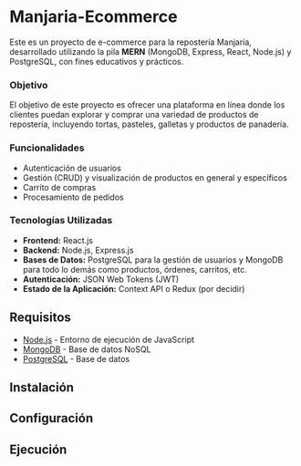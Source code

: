 
# Manjaria-Ecommerce
Este es un proyecto de e-commerce para la repostería Manjaría, desarrollado utilizando la pila **MERN** (MongoDB, Express, React, Node.js) y PostgreSQL, con fines educativos y prácticos.

###  Objetivo
El objetivo de este proyecto es ofrecer una plataforma en línea donde los clientes puedan explorar y comprar una variedad de productos de repostería, incluyendo tortas, pasteles, galletas y productos de panadería.

### Funcionalidades  
 - Autenticación de usuarios
 - Gestión (CRUD) y visualización de productos en general y específicos
 - Carrito de compras
 - Procesamiento de pedidos

  ### Tecnologías Utilizadas

-   **Frontend:** React.js
- **Backend:** Node.js, Express.js
-   **Bases de Datos:**  PostgreSQL para la gestión de usuarios y MongoDB para todo lo demás como productos, órdenes, carritos, etc.
-   **Autenticación:** JSON Web Tokens (JWT)
-   **Estado de la Aplicación:** Context API o Redux (por decidir)

## Requisitos

-  [Node.js](https://nodejs.org/) - Entorno de ejecución de JavaScript 
-  [MongoDB](https://www.mongodb.com/) - Base de datos NoSQL
- [PostgreSQL](https://www.postgresql.org/) - Base de datos


## Instalación
## Configuración
## Ejecución